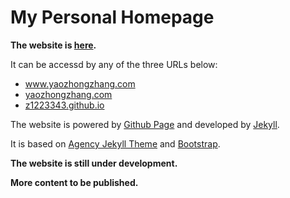 My Personal Homepage
====================


**The website is [here](www.yaozhongzhang.com).**

It can be accessd by any of the three URLs below:
* www.yaozhongzhang.com
* [yaozhongzhang.com](yaozhongzhang.com)
* [z1223343.github.io](z1223343.github.io)

The website is powered by [Github Page](https://pages.github.com/) and developed by [Jekyll](https://jekyllrb.com/).

It is based on [Agency Jekyll Theme](https://github.com/y7kim/agency-jekyll-theme) and [Bootstrap](https://getbootstrap.com/).

**The website is still under development.**

**More content to be published.**
